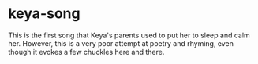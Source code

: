 # keya-song
This is the first song that Keya's parents used to put her to sleep and calm her.
However, this is a very poor attempt at poetry and rhyming, even though it evokes a few chuckles here and there.


